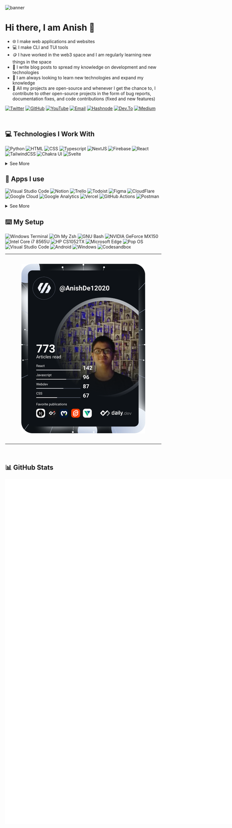 ![banner](https://user-images.githubusercontent.com/63192115/148353293-cf36cc21-6a02-4b2f-b881-581af58cc950.png)

# Hi there, I am Anish 👋

- 🌐 I make web applications and websites
- 💻 I make CLI and TUI tools
- 🪙 I have worked in the web3 space and I am regularly learning new things in the space
- 📝 I write blog posts to spread my knowledge on development and new technologies
- 📖 I am always looking to learn new technologies and expand my knowledge
- 👐 All my projects are open-source and whenever I get the chance to, I contribute to other open-source projects in the form of bug reports, documentation fixes, and code contributions (fixed and new features)

[![Twitter](https://img.shields.io/badge/Twitter-1DA1F2?style=for-the-badge&logo=twitter&logoColor=white)](https://twitter.com/anishde12020)
[![GitHub](https://img.shields.io/badge/GitHub-100000?style=for-the-badge&logo=github&logoColor=white)](https://github.com/AnishDe12020)
[![YouTube](https://img.shields.io/badge/YouTube-FF0000?style=for-the-badge&logo=youtube&logoColor=white)](https://www.youtube.com/anishtechtutorials)
[![Email](https://img.shields.io/badge/Email-D14836?style=for-the-badge&logo=gmail&logoColor=white)](mailto:contact@anishde.dev)
[![Hashnode](https://img.shields.io/badge/Hashnode-2962FF?style=for-the-badge&logo=hashnode&logoColor=white)](https://blog.anishde.dev/)
[![Dev.To](https://img.shields.io/badge/dev.to-0A0A0A?style=for-the-badge&logo=devdotto&logoColor=white)](https://dev.to/anishde12020)
[![Medium](https://img.shields.io/badge/Medium-12100E?style=for-the-badge&logo=medium&logoColor=white)](https://medium.com/@anishde12020)

&nbsp;
## 💻 Technologies I Work With

![Python](https://img.shields.io/badge/Python-3776AB?style=for-the-badge&logo=python&logoColor=white)
![HTML](https://img.shields.io/badge/HTML5-E34F26?style=for-the-badge&logo=html5&logoColor=white)
![CSS](https://img.shields.io/badge/CSS3-1572B6?style=for-the-badge&logo=css3&logoColor=white)
![Typescript](https://img.shields.io/badge/TypeScript-007ACC?style=for-the-badge&logo=typescript&logoColor=white)
![NextJS](https://img.shields.io/badge/next.js-000000?style=for-the-badge&logo=nextdotjs&logoColor=white)
![Firebase](https://img.shields.io/badge/firebase-ffca28?style=for-the-badge&logo=firebase&logoColor=black)
![React](https://img.shields.io/badge/React-20232A?style=for-the-badge&logo=react&logoColor=61DAFB)
![TailwindCSS](https://img.shields.io/badge/Tailwind_CSS-38B2AC?style=for-the-badge&logo=tailwind-css&logoColor=white)
![Chakra UI](https://img.shields.io/badge/Chakra--UI-319795?style=for-the-badge&logo=chakra-ui&logoColor=white)
![Svelte](https://img.shields.io/badge/Svelte-4A4A55?style=for-the-badge&logo=svelte&logoColor=FF3E00)

<details>
  <summary>See More</summary>
  
![JavaScript](https://img.shields.io/badge/JavaScript-323330?style=for-the-badge&logo=javascript&logoColor=F7DF1E)
![JSON](https://img.shields.io/badge/json-5E5C5C?style=for-the-badge&logo=json&logoColor=white)
![MonogDB](https://img.shields.io/badge/MongoDB-4EA94B?style=for-the-badge&logo=mongodb&logoColor=white)
![Supabase](https://img.shields.io/badge/Supabase-181818?style=for-the-badge&logo=supabase&logoColor=white)
![NodeJS](https://img.shields.io/badge/Node.js-339933?style=for-the-badge&logo=nodedotjs&logoColor=white)
![NPM](https://img.shields.io/badge/npm-CB3837?style=for-the-badge&logo=npm&logoColor=white)
![Yarn](https://img.shields.io/badge/Yarn-2C8EBB?style=for-the-badge&logo=yarn&logoColor=white)
![ExpressJS](https://img.shields.io/badge/Express.js-000000?style=for-the-badge&logo=express&logoColor=white)
![SASS](https://img.shields.io/badge/Sass-CC6699?style=for-the-badge&logo=sass&logoColor=white)
![Jupyter](https://img.shields.io/badge/Jupyter-F37626.svg?&style=for-the-badge&logo=Jupyter&logoColor=white)
![Markdown](https://img.shields.io/badge/Markdown-000000?style=for-the-badge&logo=markdown&logoColor=white)
![Styled Components](https://img.shields.io/badge/styled--components-DB7093?style=for-the-badge&logo=styled-components&logoColor=white)
![Redux](https://img.shields.io/badge/Redux-593D88?style=for-the-badge&logo=redux&logoColor=white)
![Flask](https://img.shields.io/badge/Flask-000000?style=for-the-badge&logo=flask&logoColor=white)
![GraphQL](https://img.shields.io/badge/GraphQl-E10098?style=for-the-badge&logo=graphql&logoColor=white)
![Docker](https://img.shields.io/badge/Docker-2CA5E0?style=for-the-badge&logo=docker&logoColor=white)
![Git](https://img.shields.io/badge/Git-F05032?style=for-the-badge&logo=git&logoColor=white)
![ESLint](https://img.shields.io/badge/eslint-3A33D1?style=for-the-badge&logo=eslint&logoColor=white)
![Prettier](https://img.shields.io/badge/prettier-1A2C34?style=for-the-badge&logo=prettier&logoColor=F7BA3E)
  
</details>
  
## 📱 Apps I use

![Visual Studio Code](https://img.shields.io/badge/Visual_Studio_Code-0078D4?style=for-the-badge&logo=visual%20studio%20code&logoColor=white)
![Notion](https://img.shields.io/badge/Notion-000000?style=for-the-badge&logo=notion&logoColor=white)
![Trello](https://img.shields.io/badge/Trello-0052CC?style=for-the-badge&logo=trello&logoColor=white)
![Todoist](https://img.shields.io/badge/Todoist-E44332?style=for-the-badge&logo=todoist&logoColor=white)
![Figma](https://img.shields.io/badge/Figma-F24E1E?style=for-the-badge&logo=figma&logoColor=white)
![CloudFlare](https://img.shields.io/badge/Cloudflare-F38020?style=for-the-badge&logo=Cloudflare&logoColor=white)
![Google Cloud](https://img.shields.io/badge/Google_Cloud-4285F4?style=for-the-badge&logo=google-cloud&logoColor=white)
![Google Analytics](https://img.shields.io/badge/Google%20Analytics-E37400?style=for-the-badge&logo=google%20analytics&logoColor=white)
![Vercel](https://img.shields.io/badge/Vercel-000000?style=for-the-badge&logo=vercel&logoColor=white)
![GitHub Actions](https://img.shields.io/badge/GitHub_Actions-2088FF?style=for-the-badge&logo=github-actions&logoColor=white)
![Postman](https://img.shields.io/badge/Postman-FF6C37?style=for-the-badge&logo=Postman&logoColor=white)

<details>
  <summary>See More</summary>

![Microsoft Excel](https://img.shields.io/badge/Microsoft_Excel-217346?style=for-the-badge&logo=microsoft-excel&logoColor=white)
![Microsoft Powerpoint](https://img.shields.io/badge/Microsoft_PowerPoint-B7472A?style=for-the-badge&logo=microsoft-powerpoint&logoColor=white)
![Microsoft Office](https://img.shields.io/badge/Microsoft_Office-D83B01?style=for-the-badge&logo=microsoft-office&logoColor=white)
![Microsoft Word](https://img.shields.io/badge/Microsoft_Word-2B579A?style=for-the-badge&logo=microsoft-word&logoColor=white)
![Microsoft Sharepoint](https://img.shields.io/badge/Microsoft_SharePoint-0078D4?style=for-the-badge&logo=microsoft-sharepoint&logoColor=white)
![Google Sheets](https://img.shields.io/badge/Google%20Sheets-34A853?style=for-the-badge&logo=google-sheets&logoColor=white)
![Libre Office](https://img.shields.io/badge/LibreOffice-18A303?style=for-the-badge&logo=LibreOffice&logoColor=white)
![Adobe Creative Cloud](https://img.shields.io/badge/Adobe%20Creative%20Cloud-DA1F26?style=for-the-badge&logo=Adobe%20Creative%20Cloud&logoColor=white)
![Adobe After Effects](https://img.shields.io/badge/Adobe-After%20Effects-CF96FD?style=for-the-badge&logo=Adobe-After-Effects&labelColor=393665&logoWidth=15)
![Adobe Premiere Pro](https://img.shields.io/badge/Adobe-Premiere%20Pro-9999FF?style=for-the-badge&logo=Adobe-Premiere%20Pro&labelColor=2f2f5b&logoWidth=15)
![GIMP](https://img.shields.io/badge/gimp-5C5543?style=for-the-badge&logo=gimp&logoColor=white)
![Canva](https://img.shields.io/badge/Canva-%2300C4CC.svg?&style=for-the-badge&logo=Canva&logoColor=white)
![Udemy](https://img.shields.io/badge/Udemy-EC5252?style=for-the-badge&logo=Udemy&logoColor=white)
![Udacity](https://img.shields.io/badge/Udacity-grey?style=for-the-badge&logo=udacity&logoColor=#5FCFEE)
![freeCodeCamp](https://img.shields.io/badge/free%20code%20camp-27273D?style=for-the-badge&logo=freecodecamp&logoColor=white0)
![SkillShare](https://img.shields.io/badge/skill%20share-002333?style=for-the-badge&logo=skillshare&logoColor=white)
![Exercism](https://img.shields.io/badge/Exercism-009CAB?style=for-the-badge&logo=exercism&logoColor=white)
![Gitbook](https://img.shields.io/badge/GitBook-7B36ED?style=for-the-badge&logo=gitbook&logoColor=white)
![Gitkraken](https://img.shields.io/badge/GitKraken-179287?style=for-the-badge&logo=GitKraken&logoColor=white)
![NextCloud](https://img.shields.io/badge/Nextcloud-0082C9?style=for-the-badge&logo=Nextcloud&logoColor=white)
![Google Colaboratory](https://img.shields.io/badge/Colab-F9AB00?style=for-the-badge&logo=googlecolab&color=525252)
  
</details>
  
## ⌨️ My Setup
  
![Windows Terminal](https://img.shields.io/badge/windows%20terminal-4D4D4D?style=for-the-badge&logo=windows%20terminal&logoColor=white)
![Oh My Zsh](https://img.shields.io/badge/oh_my_zsh-1A2C34?style=for-the-badge&logo=ohmyzsh&logoColor=white)
![GNU Bash](https://img.shields.io/badge/GNU%20Bash-4EAA25?style=for-the-badge&logo=GNU%20Bash&logoColor=white)
![NVIDIA GeForce MX150](https://img.shields.io/badge/NVIDIA-GeForceMX150-76B900?style=for-the-badge&logo=nvidia&logoColor=white)
![Intel Core i7 8565U](https://img.shields.io/badge/Intel-Core_i7_8565U-0071C5?style=for-the-badge&logo=intel&logoColor=white)
![HP CS1052TX](https://img.shields.io/badge/hp-CS1052TX-0096D6?style=for-the-badge&logo=hp&logoColor=white)
![Microsoft Edge](https://img.shields.io/badge/Microsoft_Edge-0078D7?style=for-the-badge&logo=Microsoft-edge&logoColor=white)
![Pop OS](https://img.shields.io/badge/Pop!_OS-48B9C7?style=for-the-badge&logo=Pop!_OS&logoColor=white)
![Visual Studio Code](https://img.shields.io/badge/Visual_Studio_Code-0078D4?style=for-the-badge&logo=visual%20studio%20code&logoColor=white)
![Android](https://img.shields.io/badge/Android-3DDC84?style=for-the-badge&logo=android&logoColor=white)
![Windows](https://img.shields.io/badge/Windows-0078D6?style=for-the-badge&logo=windows&logoColor=white)
![Codesandbox](https://img.shields.io/badge/Codesandbox-000000?style=for-the-badge&logo=CodeSandbox&logoColor=white)

---

<br>

<div align="center">
<a href="https://app.daily.dev/AnishDe12020"><img src="devcard.svg" width="400" alt="Anish De's Dev Card"/></a>
</div>

<br>

---
  
&nbsp;
## 📊 GitHub Stats

<!-- ---
### My skills (Expanding as I learn more!!!):

<img src="https://github.com/devicons/devicon/blob/master/icons/javascript/javascript-original.svg" alt="JavaScript" width="50" height="50"/> <img src="https://github.com/devicons/devicon/blob/master/icons/css3/css3-original.svg" alt="Css" width="50" height="50"/> <img src="https://github.com/devicons/devicon/blob/master/icons/react/react-original.svg" alt="React" width="50" height="50"/> <img src="https://github.com/devicons/devicon/blob/master/icons/python/python-original.svg" alt="Python" width="50" height="50"/> <img src="https://github.com/devicons/devicon/blob/master/icons/github/github-original.svg" alt="GitHub" width="50" height="50"/> <img src="https://github.com/devicons/devicon/blob/master/icons/git/git-original.svg" alt="Git" width="50" height="50"/> <img src="https://github.com/devicons/devicon/blob/master/icons/linux/linux-original.svg" alt="Linux" width="50" height="50"/> <img src="https://github.com/devicons/devicon/blob/master/icons/vscode/vscode-original.svg" alt="VsCode" width="50" height="50"/>  -->

<!-- ---

![Anish's GitHub Stats](https://my-readme-stats-anishde12020.vercel.app/api?username=AnishDe12020&theme=radical&show_icons=true&count_private=true)

![Top Langs](https://my-readme-stats-anishde12020.vercel.app/api/top-langs/?username=AnishDe12020&theme=radical&langs_count=10&layout=compact)

![Anish's wakatime stats](https://my-readme-stats-anishde12020.vercel.app/api/wakatime/?username=AnishDe12020&theme=radical&layout=compact)

--- -->
<!-- <div style="display:flex;flex-direction:row">
  <img src="metrics.base.svg" alt="Base Metrics" />
  <div style="display:flex;flex-direction:column;">
    <img src="metrics.achievements.svg" alt="Achievments" />
    <img src="metrics.tweets.svg" alt="Tweets" />
  </div>
</div> -->

<!-- | ![Top Left Metrics](metrics.top.left.svg) | ![Top Right Metrics](metrics.top.right.svg) |
| ----------------------------------------- | ------------------------------------------- | -->

<div style="display:flex;flex-direction:row;">
  <img src="metrics.top.left.svg" alt="Top Left Metrics" width="400px" />
  <img src="metrics.top.right.svg" alt="Top Right Metrics" width="400px" />
<div>

<details>
  <summary>More Metrics</summary>
  
<!-- | ![Bottom Left Metrics](metrics.bottom.left.svg) | ![Bottom Right Metrics](metrics.bottom.right.svg) |
| ----------------------------------------- | ------------------------------------------- | -->
  
<div style="display:flex;flex-direction:row;">
  <img src="metrics.bottom.left.svg" alt="Bottom Left Metrics" width="400px" />
  <img src="metrics.bottom.right.svg" alt="Bottom Right Metrics" width="400px" />
<div>
  
</details>
  
<details>
  <summary>Stat Cards</summary>
  <div style="display:flex;flex-direction:row;" align="center">
    <img src="https://github-readme-stats.vercel.app/api?username=anishde12020&count_private=true&show_icons=true&theme=radical" alt="AnishDe12020's GitHub Stats" width="400px" height="200px" />
    <img src="https://github-readme-stats.vercel.app/api/wakatime?username=AnishDe12020&layout=compact&theme=radical" alt="AnishDe12020's  Wakatime States" width="400px" height="200px"/>
  </div>
</details>

<!-- <div style="display:flex;">
  <img src="metrics.left.svg" alt="Left Metrics" />
  <img src="metrics.right.svg" alt="Right Metrics" />
</div> -->

<!-- ![Left Metrics](metrics.left.svg) ![Right Metrics](metrics.right.svg) -->

<!-- <img src="metrics.base.svg" alt="Base Metrics" align="left" />
<img src="metrics.achievements.svg" alt="Achievments" align="right" />
  <img src="metrics.tweets.svg" alt="Tweets" align="right" /> -->

<!-- ![Base Metrics](metrics.base.svg)
![Achievments](metrics.achievements.svg)
![Tweets](metrics.tweets.svg) -->

## 📰 My Latest Blog Posts
<!-- HASHNODE_BLOG:START -->
<p align="left">
<a href="https://blog.anishde.dev//make-a-beautiful-connect-wallet-button-with-rainbowkit-and-react" title="Make a beautiful Connect Wallet Button with RainbowKit and React"><img src="https://cdn.hashnode.com/res/hashnode/image/upload/v1652521066137/sJ3tsAZoN.png" alt="Make a beautiful Connect Wallet Button with RainbowKit and React" width="250px" align="left" /></a>
<a href="https://blog.anishde.dev//make-a-beautiful-connect-wallet-button-with-rainbowkit-and-react" title="Make a beautiful Connect Wallet Button with RainbowKit and React"><strong>Make a beautiful Connect Wallet Button with RainbowKit and React</strong></a>
<div><strong>14 May 2022</strong></div>
<br/> Authentication in Web3 is extremely easy but supporting all the wallets and making a nice UI can be painful and time-consuming. Thankfully, there are many libraries which makes this extremely easy as well. Today we are going to be looking at adding R... </p> <br/> <br/>
<p align="left">
<a href="https://blog.anishde.dev//5-amazing-react-component-libraries-to-consider-for-your-next-project" title="5 Amazing React Component Libraries to Consider for your Next Project"><img src="https://cdn.hashnode.com/res/hashnode/image/unsplash/XmZ4GDAp9G0/upload/v1652090173489/BrJWe16IU.jpeg" alt="5 Amazing React Component Libraries to Consider for your Next Project" width="250px" align="left" /></a>
<a href="https://blog.anishde.dev//5-amazing-react-component-libraries-to-consider-for-your-next-project" title="5 Amazing React Component Libraries to Consider for your Next Project"><strong>5 Amazing React Component Libraries to Consider for your Next Project</strong></a>
<div><strong>9 May 2022</strong></div>
<br/> As web developers, it is often quite hard and time-consuming to make accessible UIs. This gets even worse when we have to make special components like Modals or Popovers from scratch.
Thankfully, the React ecosystem is huge and there are many great p... </p> <br/> <br/>
<p align="left">
<a href="https://blog.anishde.dev//amazing-preview-images-with-nextjs-and-lqip-modern" title="Amazing preview images with Next.js and LQIP Modern"><img src="https://cdn.hashnode.com/res/hashnode/image/upload/v1651485793452/F3aixNLhI.png" alt="Amazing preview images with Next.js and LQIP Modern" width="250px" align="left" /></a>
<a href="https://blog.anishde.dev//amazing-preview-images-with-nextjs-and-lqip-modern" title="Amazing preview images with Next.js and LQIP Modern"><strong>Amazing preview images with Next.js and LQIP Modern</strong></a>
<div><strong>2 May 2022</strong></div>
<br/> Images take a long time to load and can have a disruptive impact on UX. Today we are going to be looking at creating preview images with a library called lqip-modern. 
What is LQIP?
LQIP simply stands for Low Quality Image Placeholders. They have ext... </p> <br/> <br/>
<!-- HASHNODE_BLOG:END -->

<!-- ### [See More at blog.anishde.dev]() -->
  
<div align="center">  
  <a href="https://blog.anishde.dev/"><img src="https://img.shields.io/badge/See More-1F75FE?style=for-the-badge" alt="More Blog Posts" height="50px" width="150px" /></a>
</div>
  
![Hits - Counting since Jan 25 2022](https://hits.link/hits?url=https%3A%2F%2Fgithub.com%2FAnishDe12020)
